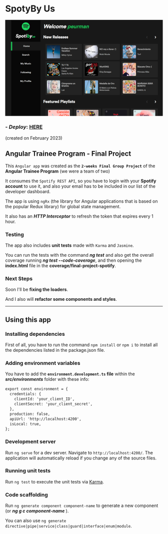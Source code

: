 # SpotyBy Us

![main cover](/mainCover.png)

### - _Deploy_: **<a target="_blank" href="https://final-project-spotify-applaudo.vercel.app/" rel="noopener noreferrer">HERE</a>**

(created on February 2023)

## Angular Trainee Program - Final Project

This `Angular app` was created as the **`2-weeks Final Group Project`** of the **Angular Trainee Program** (we were a team of two)

It consumes the `Spotify REST API`, so you have to login with your **Spotify account** to use it, and also your email has to be included in our list of the developer dashboard.

The app is using `ngRx` (the library for Angular applications that is based on the popular Redux library) for global state management.

It also has an **_HTTP Interceptor_** to refresh the token that expires every 1 hour.

### Testing

The app also includes **unit tests** made with `Karma` and `Jasmine`.

You can run the tests with the command **_ng test_** and also get the overall coverage running **_ng test --code-coverage_**, and then opening the **index.html** file in the **coverage/final-project-spotify**.

### Next Steps

Soon I'll be **fixing the loaders**.

And I also will **refactor some components and styles**.

---

## Using this app

### Installing dependencies

First of all, you have to run the command `npm install` or `npm i` to install all the dependencies listed in the package.json file.

### Adding environment variables

You have to add the **`environment.development.ts` file** within the **_src/environments_** folder with these info:

    export const environment = {
      credentials: {
        clientId: 'your_client_ID',
        clientSecret: 'your_client_secret',
      },
      production: false,
      apiUrl: 'http://localhost:4200',
      isLocal: true,
    };

### Development server

Run `ng serve` for a dev server. Navigate to `http://localhost:4200/`. The application will automatically reload if you change any of the source files.

### Running unit tests

Run `ng test` to execute the unit tests via [Karma](https://karma-runner.github.io).

### Code scaffolding

Run `ng generate component component-name` to generate a new component (or **_ng g c component-name_** ).

You can also use `ng generate directive|pipe|service|class|guard|interface|enum|module`.
